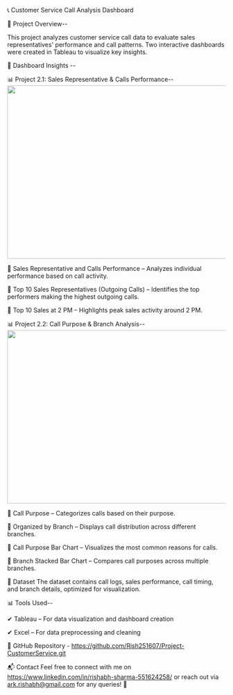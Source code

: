 📞 Customer Service Call Analysis Dashboard

📌 Project Overview--

This project analyzes customer service call data to evaluate sales representatives' performance and call patterns. Two interactive dashboards were created in Tableau to visualize key insights.

🚀 Dashboard Insights -- 

📊 Project 2.1: Sales Representative & Calls Performance-- <img src="https://github.com/user-attachments/assets/6af9c822-047b-4de9-908b-e0d71e9c2132" width="600" height="400">

🔹 Sales Representative and Calls Performance – Analyzes individual performance based on call activity.

🔹 Top 10 Sales Representatives (Outgoing Calls) – Identifies the top performers making the highest outgoing calls.

🔹 Top 10 Sales at 2 PM – Highlights peak sales activity around 2 PM.


📊 Project 2.2: Call Purpose & Branch Analysis-- 
<img src="https://github.com/user-attachments/assets/64b11407-1075-4daa-b1cc-858dc8cc85db" width="600" height="400">

🔹 Call Purpose – Categorizes calls based on their purpose.

🔹 Organized by Branch – Displays call distribution across different branches.

🔹 Call Purpose Bar Chart – Visualizes the most common reasons for calls.

🔹 Branch Stacked Bar Chart – Compares call purposes across multiple branches.


📂 Dataset
The dataset contains call logs, sales performance, call timing, and branch details, optimized for visualization.


📊 Tools Used--

✔ Tableau – For data visualization and dashboard creation

✔ Excel – For data preprocessing and cleaning

🔗 GitHub Repository - https://github.com/Rish251607/Project-CustomerService.git

📬 Contact
Feel free to connect with me on https://www.linkedin.com/in/rishabh-sharma-551624258/ or reach out via ark.rishabh@gmail.com for any queries! 🚀
